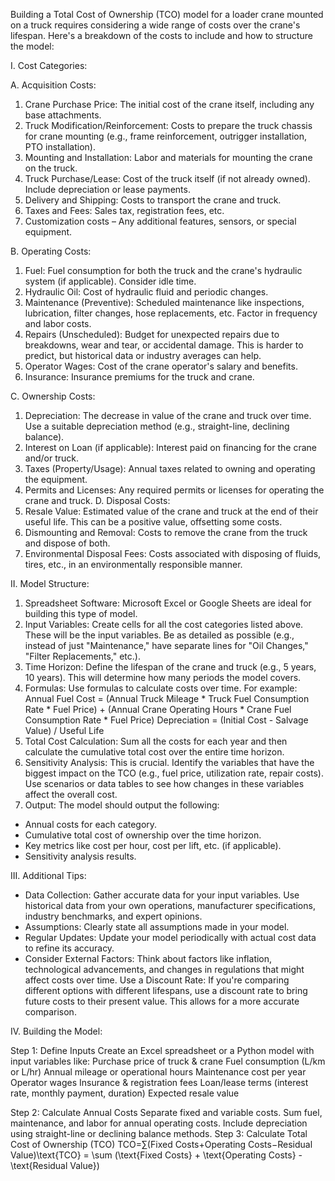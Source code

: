 Building a Total Cost of Ownership (TCO) model for a loader crane mounted on a truck requires considering a wide range of costs over the crane's lifespan.
Here's a breakdown of the costs to include and how to structure the model:

I. Cost Categories:

A. Acquisition Costs:
1. Crane Purchase Price: The initial cost of the crane itself, including any base attachments.
2. Truck Modification/Reinforcement: Costs to prepare the truck chassis for crane mounting (e.g., frame reinforcement, outrigger installation, PTO installation).
3. Mounting and Installation: Labor and materials for mounting the crane on the truck.
4. Truck Purchase/Lease: Cost of the truck itself (if not already owned). Include depreciation or lease payments.
5. Delivery and Shipping: Costs to transport the crane and truck.
6. Taxes and Fees: Sales tax, registration fees, etc.
7. Customization costs – Any additional features, sensors, or special equipment.

  B. Operating Costs:
1. Fuel: Fuel consumption for both the truck and the crane's hydraulic system (if applicable). Consider idle time.
2. Hydraulic Oil: Cost of hydraulic fluid and periodic changes.
3. Maintenance (Preventive): Scheduled maintenance like inspections, lubrication, filter changes, hose replacements, etc. Factor in frequency and labor costs.
4. Repairs (Unscheduled): Budget for unexpected repairs due to breakdowns, wear and tear, or accidental damage. This is harder to predict, but historical data or industry averages can help.
5. Operator Wages: Cost of the crane operator's salary and benefits.
6. Insurance: Insurance premiums for the truck and crane.

  C. Ownership Costs:
1. Depreciation: The decrease in value of the crane and truck over time. Use a suitable depreciation method (e.g., straight-line, declining balance).
2. Interest on Loan (if applicable): Interest paid on financing for the crane and/or truck.
3. Taxes (Property/Usage): Annual taxes related to owning and operating the equipment.
4. Permits and Licenses: Any required permits or licenses for operating the crane and truck.
D. Disposal Costs:
1. Resale Value: Estimated value of the crane and truck at the end of their useful life. This can be a positive value, offsetting some costs.
2. Dismounting and Removal: Costs to remove the crane from the truck and dispose of both.
3. Environmental Disposal Fees: Costs associated with disposing of fluids, tires, etc., in an environmentally responsible manner.

II. Model Structure:
1. Spreadsheet Software: Microsoft Excel or Google Sheets are ideal for building this type of model.
2. Input Variables: Create cells for all the cost categories listed above. These will be the input variables. Be as detailed as possible (e.g., instead of just "Maintenance," have separate lines for "Oil Changes," "Filter Replacements," etc.).
3. Time Horizon: Define the lifespan of the crane and truck (e.g., 5 years, 10 years). This will determine how many periods the model covers.
4. Formulas: Use formulas to calculate costs over time. For example:
Annual Fuel Cost = (Annual Truck Mileage * Truck Fuel Consumption Rate * Fuel Price) + (Annual Crane Operating Hours * Crane Fuel Consumption Rate * Fuel Price)
Depreciation = (Initial Cost - Salvage Value) / Useful Life
5. Total Cost Calculation: Sum all the costs for each year and then calculate the cumulative total cost over the entire time horizon.
6. Sensitivity Analysis: This is crucial. Identify the variables that have the biggest impact on the TCO (e.g., fuel price, utilization rate, repair costs). Use scenarios or data tables to see how changes in these variables affect the overall cost.
7. Output: The model should output the following:
- Annual costs for each category.
- Cumulative total cost of ownership over the time horizon.
- Key metrics like cost per hour, cost per lift, etc. (if applicable).
- Sensitivity analysis results.

III. Additional Tips:
- Data Collection: Gather accurate data for your input variables. Use historical data from your own operations, manufacturer specifications, industry benchmarks, and expert opinions.
- Assumptions: Clearly state all assumptions made in your model.
- Regular Updates: Update your model periodically with actual cost data to refine its accuracy.
- Consider External Factors: Think about factors like inflation, technological advancements, and changes in regulations that might affect costs over time.
Use a Discount Rate: If you're comparing different options with different lifespans, use a discount rate to bring future costs to their present value. This allows for a more accurate comparison.

IV. Building the Model:

Step 1: Define Inputs
Create an Excel spreadsheet or a Python model with input variables like:
    Purchase price of truck & crane
    Fuel consumption (L/km or L/hr)
    Annual mileage or operational hours
    Maintenance cost per year
    Operator wages
    Insurance & registration fees
    Loan/lease terms (interest rate, monthly payment, duration)
    Expected resale value
    
Step 2: Calculate Annual Costs
Separate fixed and variable costs.
Sum fuel, maintenance, and labor for annual operating costs.
Include depreciation using straight-line or declining balance methods.
Step 3: Calculate Total Cost of Ownership (TCO)
TCO=∑(Fixed Costs+Operating Costs−Residual Value)\text{TCO} = \sum (\text{Fixed Costs} + \text{Operating Costs} - \text{Residual Value})
